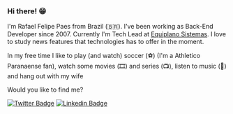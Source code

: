 ### Hi there! 😁

I'm Rafael Felipe Paes from Brazil (🇧🇷). I've been working as Back-End Developer since 2007. Currently I'm Tech Lead at [Equiplano Sistemas](https://www.equipalano.com.br). I love to study news features that technologies has to offer in the moment.

In my free time I like to play (and watch) soccer (⚽️) (I'm a Athletico Paranaense fan), watch some movies (🎞️) and series (📺),  listen to music (🎵) and hang out with my wife 

Would you like to find me?

[![Twitter Badge](https://img.shields.io/badge/-Twitter-1ca0f1?style=flat-square&labelColor=1ca0f1&logo=twitter&logoColor=white&link=https://twitter.com/rafael_cap)](https://twitter.com/rafael_cap)
[![Linkedin Badge](https://img.shields.io/badge/-LinkedIn-blue?style=flat-square&logo=Linkedin&logoColor=white&link=https://www.linkedin.com/in/rafael-paes-ab833529/)](https://www.linkedin.com/in/rafael-paes-ab833529/)
